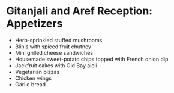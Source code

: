 # Gitanjali and Aref Reception: Appetizers

* Herb-sprinkled stuffed mushrooms
* Blinis with spiced fruit chutney
* Mini grilled cheese sandwiches
* Housemade sweet-potato chips topped with French onion dip
* Jackfruit cakes with Old Bay aioli
* Vegetarian pizzas
* Chicken wings
* Garlic bread
